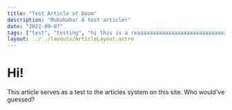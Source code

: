 ```yaml
---
title: "Test Article of Doom"
description: "Muhahaha! A test article!"
date: "2022-09-07"
tags: ["test", "testing", "hi this is a reaaaaaaaaaaaaaaaaaaaaaaaaaaaaaaaaaaaaaaaaaaally long tag"]
layout: ../../layouts/ArticleLayout.astro
---
```


# Hi!

This article serves as a test to the articles system on this site. Who would've guessed?